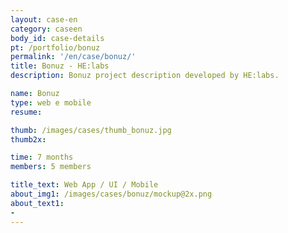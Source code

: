 ```yaml
---
layout: case-en
category: caseen
body_id: case-details
pt: /portfolio/bonuz
permalink: '/en/case/bonuz/'
title: Bonuz - HE:labs
description: Bonuz project description developed by HE:labs.

name: Bonuz
type: web e mobile
resume:

thumb: /images/cases/thumb_bonuz.jpg
thumb2x:

time: 7 months
members: 5 members

title_text: Web App / UI / Mobile
about_img1: /images/cases/bonuz/mockup@2x.png
about_text1:
-
---
```

